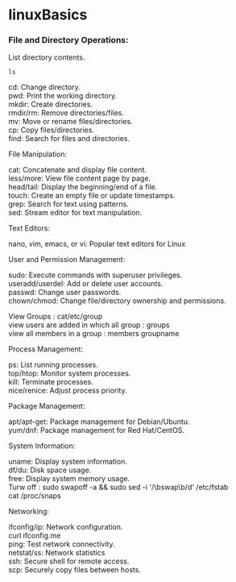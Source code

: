 # linuxBasics

### File and Directory Operations:

List directory contents.                      
```
ls                           
``` 

cd: Change directory.                                    
pwd: Print the working directory.                           
mkdir: Create directories.                    
rmdir/rm: Remove directories/files.                        
mv: Move or rename files/directories.                          
cp: Copy files/directories.                                 
find: Search for files and directories.                                     


File Manipulation:

cat: Concatenate and display file content.                                            
less/more: View file content page by page.                                       
head/tail: Display the beginning/end of a file.                                                 
touch: Create an empty file or update timestamps.                                           
grep: Search for text using patterns.                                                             
sed: Stream editor for text manipulation.                                                    

Text Editors:

nano, vim, emacs, or vi: Popular text editors for Linux


User and Permission Management:

sudo: Execute commands with superuser privileges.                                                              
useradd/userdel: Add or delete user accounts.                                       
passwd: Change user passwords.                                       
chown/chmod: Change file/directory ownership and permissions.                                                      

View Groups : cat/etc/group                                            
view users are added in which all group : groups <username>                                        
view all members in a group : members groupname                                          


Process Management:

ps: List running processes.                                     
top/htop: Monitor system processes.                                     
kill: Terminate processes.                                           
nice/renice: Adjust process priority.                                       



Package Management:

apt/apt-get: Package management for Debian/Ubuntu.                                     
yum/dnf: Package management for Red Hat/CentOS.                                              



System Information:

uname: Display system information.                                          
df/du: Disk space usage.                                          
free: Display system memory usage.                                                      
Turw off :   sudo swapoff -a && sudo sed -i '/\bswap\b/d' /etc/fstab                                      
cat /proc/snaps                                                 

Networking:

ifconfig/ip: Network configuration.                                  
curl ifconfig.me                                                 
ping: Test network connectivity.                                                  
netstat/ss: Network statistics                                            
ssh: Secure shell for remote access.                                             
scp: Securely copy files between hosts.                                      
